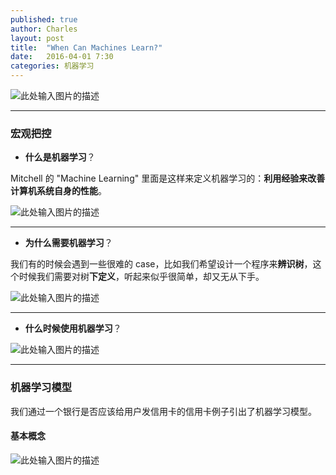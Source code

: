 ```yaml
---
published: true
author: Charles
layout: post
title:  "When Can Machines Learn?"
date:   2016-04-01 7:30
categories: 机器学习 
---
```


![此处输入图片的描述][1]

----------

### 宏观把控

- **什么是机器学习**？

<div class="inline_list">
Mitchell 的 "Machine Learning" 里面是这样来定义机器学习的：<strong>利用经验来改善计算机系统自身的性能</strong>。
</div>

![此处输入图片的描述][2]

----------


- **为什么需要机器学习**？

<div class="inline_list">
我们有的时候会遇到一些很难的 case，比如我们希望设计一个程序来<strong>辨识树</strong>，这个时候我们需要对树<strong>下定义</strong>，听起来似乎很简单，却又无从下手。
</div>

![此处输入图片的描述][3]

----------


- **什么时候使用机器学习**？

![此处输入图片的描述][4]

----------

### 机器学习模型

我们通过一个银行是否应该给用户发信用卡的信用卡例子引出了机器学习模型。


#### 基本概念
![此处输入图片的描述][5]


  [1]: http://7xjbdi.com1.z0.glb.clouddn.com/2016-04-03_194735.png
  [2]: http://7xjbdi.com1.z0.glb.clouddn.com/2016-04-03_200749.png
  [3]: http://7xjbdi.com1.z0.glb.clouddn.com/2016-04-03_200613.png
  [4]: http://7xjbdi.com1.z0.glb.clouddn.com/2016-04-03_200945.png
  [5]: http://7xjbdi.com1.z0.glb.clouddn.com/2016-04-03_202929.png


